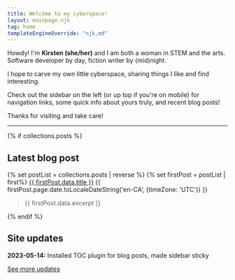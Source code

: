 ```yaml
---
title: Welcome to my cyberspace!
layout: mainpage.njk
tag: home
templateEngineOverride: "njk,md"
---
```


Howdy! I'm **Kirsten (she/her)** and I am both a woman in STEM and the arts. Software developer by day, fiction writer by (mid)night.

I hope to carve my own little cyberspace, sharing things I like and find interesting.

Check out the sidebar on the left (or up top if you're on mobile) for navigation links, some quick info about yours truly, and recent blog posts!

Thanks for visiting and take care!

---

{% if collections.posts %}

## Latest blog post

{% set postList = collections.posts | reverse %}
{% set firstPost = postList | first%}
<a href="{{ firstPost.url }}" class="post">{{ firstPost.data.title }}</a> <span class="post-date">{{ firstPost.page.date.toLocaleDateString('en-CA', {timeZone: 'UTC'}) }}</span>

> {{ firstPost.data.excerpt }}

{% endif %}

## Site updates

**2023-05-14:** Installed TOC plugin for blog posts, made sidebar sticky

[See more updates](/changelog)
